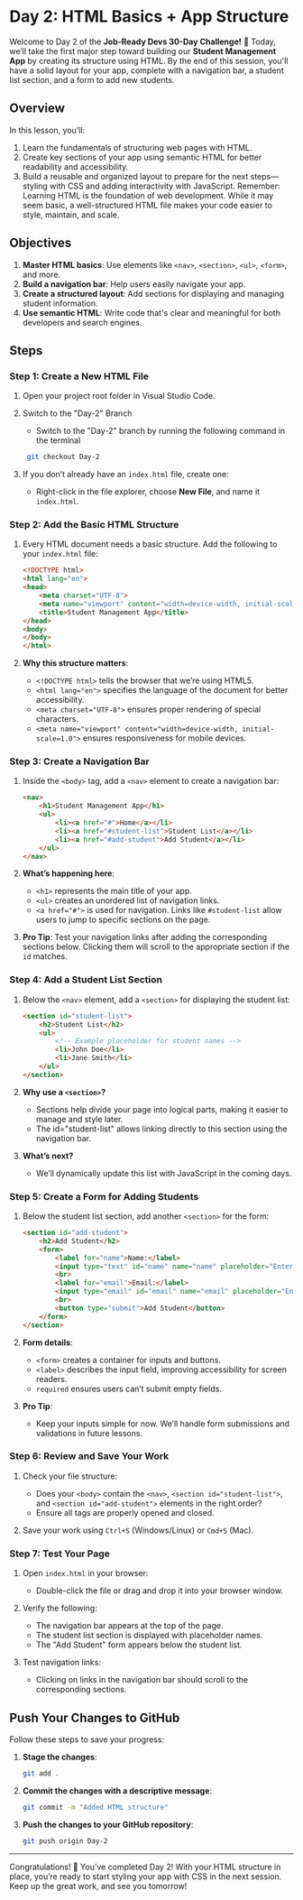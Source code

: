 # Day 2: HTML Basics + App Structure

Welcome to Day 2 of the **Job-Ready Devs 30-Day Challenge!** 🎉 Today, we’ll take the first major step toward building our **Student Management App** by creating its structure using HTML. By the end of this session, you'll have a solid layout for your app, complete with a navigation bar, a student list section, and a form to add new students.

## Overview
In this lesson, you’ll:

1. Learn the fundamentals of structuring web pages with HTML.
2. Create key sections of your app using semantic HTML for better readability and accessibility.
3. Build a reusable and organized layout to prepare for the next steps—styling with CSS and adding interactivity with JavaScript.
Remember: Learning HTML is the foundation of web development. While it may seem basic, a well-structured HTML file makes your code easier to style, maintain, and scale.


## Objectives  

1. **Master HTML basics**: Use elements like `<nav>`, `<section>`, `<ul>`, `<form>`, and more.
2. **Build a navigation bar**: Help users easily navigate your app.
3. **Create a structured layout**: Add sections for displaying and managing student information.
4. **Use semantic HTML**: Write code that's clear and meaningful for both developers and search engines.

## Steps
### Step 1: Create a New HTML File
1. Open your project root folder in Visual Studio Code.
2. Switch to the "Day-2" Branch
    - Switch to the "Day-2" branch by running the following command in the terminal
    ```bash
     git checkout Day-2
    ```

3. If you don’t already have an `index.html` file, create one:
    - Right-click in the file explorer, choose **New File**, and name it `index.html`.

### Step 2: Add the Basic HTML Structure
1. Every HTML document needs a basic structure. Add the following to your `index.html` file:
    ```html
    <!DOCTYPE html>
    <html lang="en">
    <head>
        <meta charset="UTF-8">
        <meta name="viewport" content="width=device-width, initial-scale=1.0">
        <title>Student Management App</title>
    </head>
    <body>
    </body>
    </html>
    ```

2. **Why this structure matters**:
    - `<!DOCTYPE html>` tells the browser that we’re using HTML5.
    - `<html lang="en">` specifies the language of the document for better accessibility.
    - `<meta charset="UTF-8">` ensures proper rendering of special characters.
    - `<meta name="viewport" content="width=device-width, initial-scale=1.0">` ensures responsiveness for mobile devices.

### Step 3: Create a Navigation Bar
1. Inside the `<body>` tag, add a `<nav>` element to create a navigation bar:
    ```html
    <nav>
        <h1>Student Management App</h1>
        <ul>
            <li><a href="#">Home</a></li>
            <li><a href="#student-list">Student List</a></li>
            <li><a href="#add-student">Add Student</a></li>
        </ul>
    </nav>
    ```

2. **What’s happening here**:

    - `<h1>` represents the main title of your app.
    - `<ul>` creates an unordered list of navigation links.
    - `<a href="#">` is used for navigation. Links like `#student-list` allow users to jump to specific sections on the page.

3. **Pro Tip**: Test your navigation links after adding the corresponding sections below. Clicking them will scroll to the appropriate section if the `id` matches.

### Step 4: Add a Student List Section
1. Below the `<nav>` element, add a `<section>` for displaying the student list:
    ```html
    <section id="student-list">
        <h2>Student List</h2>
        <ul>
            <!-- Example placeholder for student names -->
            <li>John Doe</li>
            <li>Jane Smith</li>
        </ul>
    </section>
    ```

2. **Why use a `<section>`?**

    - Sections help divide your page into logical parts, making it easier to manage and style later.
    - The id="student-list" allows linking directly to this section using the navigation bar.

3. **What’s next?**

    - We’ll dynamically update this list with JavaScript in the coming days.


### Step 5: Create a Form for Adding Students
1. Below the student list section, add another `<section>` for the form:
    ```html
    <section id="add-student">
        <h2>Add Student</h2>
        <form>
            <label for="name">Name:</label>
            <input type="text" id="name" name="name" placeholder="Enter student name" required>
            <br>
            <label for="email">Email:</label>
            <input type="email" id="email" name="email" placeholder="Enter student email" required>
            <br>
            <button type="submit">Add Student</button>
        </form>
    </section>
    ```

2. **Form details**:

    - `<form>` creates a container for inputs and buttons.
    - `<label>` describes the input field, improving accessibility for screen readers.
    - `required` ensures users can’t submit empty fields.

3. **Pro Tip**:

    - Keep your inputs simple for now. We’ll handle form submissions and validations in future lessons.

### Step 6: Review and Save Your Work
1. Check your file structure:

    - Does your `<body>` contain the `<nav>`, `<section id="student-list">`, and `<section id="add-student">` elements in the right order?
    - Ensure all tags are properly opened and closed.

2. Save your work using `Ctrl+S` (Windows/Linux) or `Cmd+S` (Mac).

### Step 7: Test Your Page
1. Open `index.html` in your browser:
    - Double-click the file or drag and drop it into your browser window.

2. Verify the following:
    - The navigation bar appears at the top of the page.
    - The student list section is displayed with placeholder names.
    - The "Add Student" form appears below the student list.

3. Test navigation links:
    - Clicking on links in the navigation bar should scroll to the corresponding sections.

## Push Your Changes to GitHub
Follow these steps to save your progress:

  1. **Stage the changes**:
     ```bash
     git add .
     ```
  2. **Commit the changes with a descriptive message**:
     ```bash
     git commit -m "Added HTML structure"
     ```
  3. **Push the changes to your GitHub repository**:
     ```bash
     git push origin Day-2
     ```

---

Congratulations! 🎉 You’ve completed Day 2! With your HTML structure in place, you’re ready to start styling your app with CSS in the next session. Keep up the great work, and see you tomorrow!
